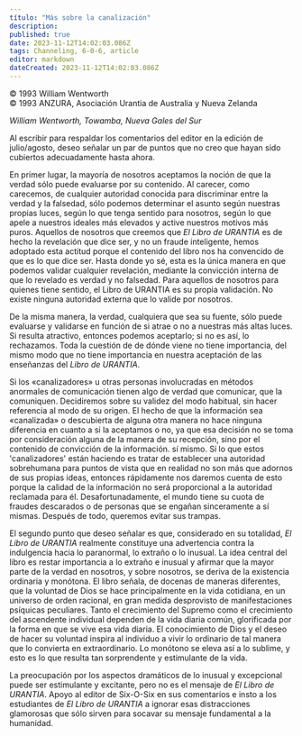 ```yaml
---
título: "Más sobre la canalización"
description: 
published: true
date: 2023-11-12T14:02:03.086Z
tags: Channeling, 6-0-6, article
editor: markdown
dateCreated: 2023-11-12T14:02:03.086Z
---
```


<p class="v-card v-sheet theme--light grey lighten-3 px-2 py-1">© 1993 William Wentworth<br>© 1993 ANZURA, Asociación Urantia de Australia y Nueva Zelanda</p>


_William Wentworth, Towamba, Nueva Gales del Sur_

Al escribir para respaldar los comentarios del editor en la edición de julio/agosto, deseo señalar un par de puntos que no creo que hayan sido cubiertos adecuadamente hasta ahora.

En primer lugar, la mayoría de nosotros aceptamos la noción de que la verdad sólo puede evaluarse por su contenido. Al carecer, como carecemos, de cualquier autoridad conocida para discriminar entre la verdad y la falsedad, sólo podemos determinar el asunto según nuestras propias luces, según lo que tenga sentido para nosotros, según lo que apele a nuestros ideales más elevados y active nuestros motivos más puros. Aquellos de nosotros que creemos que _El Libro de URANTIA_ es de hecho la revelación que dice ser, y no un fraude inteligente, hemos adoptado esta actitud porque el contenido del libro nos ha convencido de que es lo que dice ser. Hasta donde yo sé, esta es la única manera en que podemos validar cualquier revelación, mediante la convicción interna de que lo revelado es verdad y no falsedad. Para aquellos de nosotros para quienes tiene sentido, el Libro de URANTIA es su propia validación. No existe ninguna autoridad externa que lo valide por nosotros.

De la misma manera, la verdad, cualquiera que sea su fuente, sólo puede evaluarse y validarse en función de si atrae o no a nuestras más altas luces. Si resulta atractivo, entonces podemos aceptarlo; si no es así, lo rechazamos. Toda la cuestión de de dónde viene no tiene importancia, del mismo modo que no tiene importancia en nuestra aceptación de las enseñanzas del _Libro de URANTIA_.

Si los «canalizadores» u otras personas involucradas en métodos anormales de comunicación tienen algo de verdad que comunicar, que la comuniquen. Decidiremos sobre su validez del modo habitual, sin hacer referencia al modo de su origen. El hecho de que la información sea «canalizada» o descubierta de alguna otra manera no hace ninguna diferencia en cuanto a si la aceptamos o no, ya que esa decisión no se toma por consideración alguna de la manera de su recepción, sino por el contenido de convicción de la información. sí mismo. Si lo que estos 'canalizadores' están haciendo es tratar de establecer una autoridad sobrehumana para puntos de vista que en realidad no son más que adornos de sus propias ideas, entonces rápidamente nos daremos cuenta de esto porque la calidad de la información no será proporcional a la autoridad reclamada para él. Desafortunadamente, el mundo tiene su cuota de fraudes descarados o de personas que se engañan sinceramente a sí mismas. Después de todo, queremos evitar sus trampas.

El segundo punto que deseo señalar es que, considerado en su totalidad, _El Libro de URANTIA_ realmente constituye una advertencia contra la indulgencia hacia lo paranormal, lo extraño o lo inusual. La idea central del libro es restar importancia a lo extraño e inusual y afirmar que la mayor parte de la verdad en nosotros, y sobre nosotros, se deriva de la existencia ordinaria y monótona. El libro señala, de docenas de maneras diferentes, que la voluntad de Dios se hace principalmente en la vida cotidiana, en un universo de orden racional, en gran medida desprovisto de manifestaciones psíquicas peculiares. Tanto el crecimiento del Supremo como el crecimiento del ascendente individual dependen de la vida diaria común, glorificada por la forma en que se vive esa vida diaria. El conocimiento de Dios y el deseo de hacer su voluntad inspira al individuo a vivir lo ordinario de tal manera que lo convierta en extraordinario. Lo monótono se eleva así a lo sublime, y esto es lo que resulta tan sorprendente y estimulante de la vida.

La preocupación por los aspectos dramáticos de lo inusual y excepcional puede ser estimulante y excitante, pero no es el mensaje de _El Libro de URANTIA_. Apoyo al editor de Six-O-Six en sus comentarios e insto a los estudiantes de _El Libro de URANTIA_ a ignorar esas distracciones glamorosas que sólo sirven para socavar su mensaje fundamental a la humanidad.

